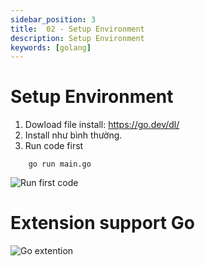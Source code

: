 ```yaml
---
sidebar_position: 3
title:  02 - Setup Environment
description: Setup Environment
keywords: [golang]
---
```


# Setup Environment
1. Dowload file install: https://go.dev/dl/
2. Install như bình thường.
3. Run code first
```
    go run main.go
```
![Run first code](/img/image.png)

# Extension support Go
![Go extention](/img/extenstion.png)
